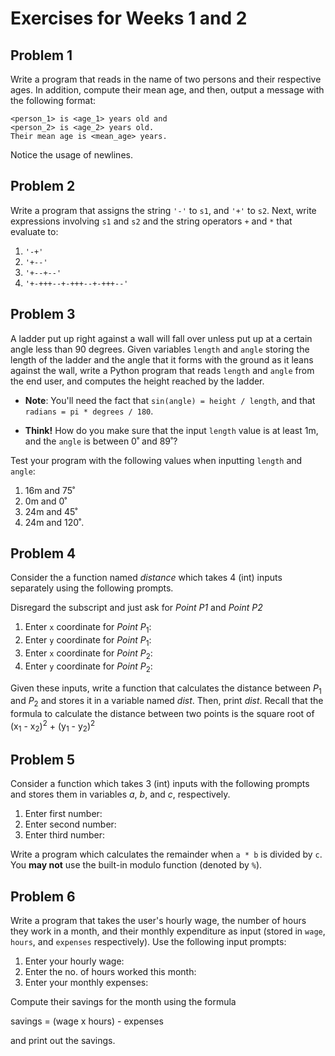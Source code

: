 # Exercises for Weeks 1 and 2

## Problem 1

Write a program that reads in the name of two persons and their respective
ages.  In addition, compute their mean age, and then, output a message with
the following format:

```
<person_1> is <age_1> years old and
<person_2> is <age_2> years old.
Their mean age is <mean_age> years.
```

Notice the usage of newlines.

## Problem 2

Write a program that assigns the string `'-'` to `s1`, and `'+'` to `s2`.
Next, write expressions involving `s1` and `s2` and the string operators `+` and `*`
that evaluate to:

1. `'-+'`
2. `'+--'`
3. `'+--+--'`
4. `'+-+++--+-+++--+-+++--'`

## Problem 3

A ladder put up right against a wall will fall over unless put up at a certain 
angle less than 90 degrees.  Given variables `length` and `angle` storing the
length of the ladder and the angle that it forms with the ground as it leans
against the wall, write a Python program that reads `length` and `angle` from
the end user, and computes the height reached by the ladder.

* **Note**: You'll need the fact that `sin(angle) = height / length`, and that
 `radians = pi * degrees / 180`.

* **Think!**  How do you make sure that the input `length` value is at least 1m,
 and the `angle` is between 0˚ and 89˚?

Test your program with the following values when inputting `length` and `angle`:
1. 16m and 75˚
2. 0m and 0˚
3. 24m and 45˚
4. 24m and 120˚.

## Problem 4

Consider the a function named *distance* which takes 4 (int) inputs separately using the following prompts.

Disregard the subscript and just ask for *Point P1* and *Point P2*
1. Enter `x` coordinate for *Point P*<sub>1</sub>:
2. Enter `y` coordinate for *Point P*<sub>1</sub>:
3. Enter `x` coordinate for *Point P*<sub>2</sub>:
4. Enter `y` coordinate for *Point P*<sub>2</sub>:

Given these inputs, write a function that calculates the distance between *P*<sub>1</sub> and *P*<sub>2</sub>
and stores it in a variable named *dist*. Then, print *dist*. 
Recall that the formula to calculate the distance between two points is the square root of 
(x<sub>1</sub> - x<sub>2</sub>)<sup>2</sup> + (y<sub>1</sub> - y<sub>2</sub>)<sup>2</sup>

## Problem 5

Consider a function which takes 3 (int) inputs with the following prompts
and stores them in variables *a*, *b*, and *c*, respectively.

1. Enter first number:
2. Enter second number:
3. Enter third number:

Write a program which calculates the remainder when `a * b` is divided by `c`. You **may not** use the built-in 
modulo function (denoted by `%`).

## Problem 6

Write a program that takes the user's hourly wage, the number of hours they work in a month, and their monthly expenditure as input (stored in `wage`, `hours`, and `expenses` respectively). Use the following input prompts:

1. Enter your hourly wage:
2. Enter the no. of hours worked this month:
3. Enter your monthly expenses: 

Compute their savings for the month using the formula 

savings = (wage x hours) - expenses

and print out the savings. 
